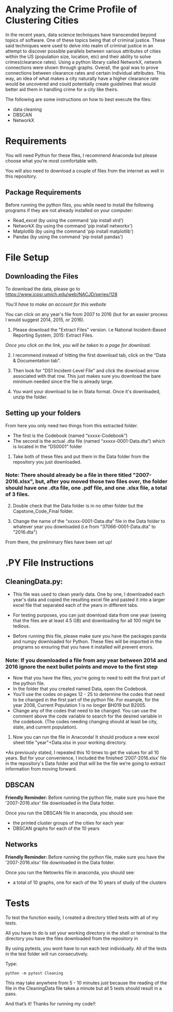 # Analyzing the Crime Profile of Clustering Cities

In the recent years, data science techniques have transcended beyond topics of software. One of these topics being that of criminal justice. These said techniques were used to delve into realm of criminal justice in an attempt to discover possible parallels between various attributes of cities within the US (population size, location, etc) and their ability to solve crimes(clearance rates). Using a python library called NetworkX, network connections were shown through graphs. Overall, the goal was to prove connections between clearance rates and certain individual attributes. This way, an idea of what makes a city naturally have a higher clearance rate would be uncovered and could potentially create guidelines that would better aid them in handling crime for a city like theirs.


The following are some instructions on how to best execute the files:
* data cleaning
* DBSCAN 
* NetworkX

# Requirements

You will need Python for these files, I recommend Anaconda but please choose what you're most comfortable with.

You will also need to download a couple of files from the internet as well in this repository.

## Package Requirements 
Before running the python files, you while need to install the following programs if they are not already installed on your computer:

* Read_excel (by using the command 'pip install xlrd')
* NetworkX (by using the command 'pip install networkx')
* Matplotlib (by using the command 'pip install matplotlib')
* Pandas (by using the command 'pip install pandas')

# File Setup

## Downloading the Files

To download the data, please go to https://www.icpsr.umich.edu/web/NACJD/series/128

*You'll have to make an account for this website*

You can click on any year's file from 2007 to 2016 (but for an easier process I would suggest 2014, 2015, or 2016). 

1) Please download the "Extract Files" version. I.e National Incident-Based Reporting System, 2015: Extract Files. 

*Once you click on the link, you will be taken to a page for download.* 

2) I recommend instead of hitting the first download tab, click on the "Data & Documentation tab". 

3) Then look for "DS1 Incident-Level File" and click the download arrow associated with that row. This just makes sure you download the bare minimum needed since the file is already large. 

4) You want your download to be in Stata format. Once it's downloaded, unzip the folder. 


## Setting up your folders

From here you only need two things from this extracted folder. 

* The first is the Codebook (named “xxxxx-Codebook”)
* The second is the actual .dta file (named “xxxxx-0001-Data.dta”) which is located in the “DS0001” folder

1) Take both of these files and put them in the Data folder from the repository you just downloaded. 

### Note: There should already be a file in there titled "2007-2016.xlsx", but, after you moved those two files over, the folder should have one .dta file, one .pdf file, and one .xlsx file, a total of 3 files.

2) Double check that the Data folder is in no other folder but the Capstone_Code_Final folder.

3) Change the name of the “xxxxx-0001-Data.dta” file in the Data folder to whatever year you downloaded (i.e from “37066-0001-Data.dta” to "2016.dta")

From there, the preliminary files have been set up!

# .PY File Instructions
 

## CleaningData.py:


* This file was used to clean yearly data. One by one, I downloaded each year's data and copied the resulting excel file and pasted it into a larger excel file that separated each of the years in different tabs. 

* For testing purposes, you can just download data from one year (seeing that the files are at least 4.5 GB) and downloading for all 100 might be tedious.

* Before running this file, please make sure you have the packages panda and numpy downloaded for Python. These files will be imported in the programs so ensuring that you have it installed will prevent errors.


### Note: If you downloaded a file from any year between 2014 and 2016 ignore the next bullet points and move to the first step


* Now that you have the files, you're going to need to edit the first part of the python file. 
* In the folder that you created named Data, open the Codebook. 
* You’ll use the codes on pages 12 - 25 to determine the codes that need to be changed in the first part of the python file. For example, for the year 2008, Current Population 1 is no longer BH019 but B2005. 
* Change any of the codes that need to be changed. You can use the comment above the code variable to search for the desired variable in the codebook. (The codes needing changing should at least be city, state,  and current population).

1) Now you can run the file in Anaconda! It should produce a new excel sheet title "year"+Data.xlsx in your working directory.


*As previously stated, I repeated this 10 times to get the values for all 10 years. But for your convenience, I included the finished ‘2007-2016.xlsx’ file in the repository's Data folder and that will be the file we’re going to extract information from moving forward. 

 
## DBSCAN 

**Friendly Reminder:** Before running the python file, make sure you have the '2007-2016.xlsx' file downloaded in the Data folder. 

Once you run the DBSCAN file in anaconda, you should see:

* the printed cluster groups of the cities for each year
* DBSCAN graphs for each of the 10 years


## Networks

**Friendly Reminder:** Before running the python file, make sure you have the '2007-2016.xlsx' file downloaded in the Data folder.


Once you run the Netowrks file in anaconda, you should see:

* a total of 10 graphs, one for each of the 10 years of study of the clusters


# Tests 

To test the function easily, I created a directory titled tests with all of my tests. 

All you have to do is set your working directory in the shell or terminal to the directory you have the files downloaded from the repository in

By using pytests, you wont have to run each test individually. All of the tests in the test folder will run consecutively. 

Type:

```
python -m pytest Cleaning

```
This may take anywhere from 5 - 10 minutes just because the reading of the file in the CleaningData file takes a minute but all 5 tests should result in a pass. 

And that’s it! Thanks for running my code!!

